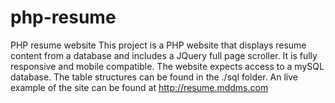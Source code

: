 # php-resume
PHP resume website
This project is a PHP website that displays resume content from a database and includes a JQuery full page scroller.  It is fully responsive and mobile compatible.
The website expects access to a mySQL database.  The table structures can be found in the ./sql folder.
An live example of the site can be found at http://resume.mddms.com
